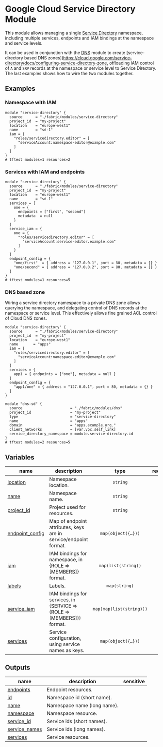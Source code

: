 # Google Cloud Service Directory Module

This module allows managing a single [Service Directory](https://cloud.google.com/service-directory) namespace, including multiple services, endpoints and IAM bindings at the namespace and service levels.

It can be used in conjunction with the [DNS](../dns) module to create [service-directory based DNS zones](https://cloud.google.com/service-directory/docs/configuring-service-directory-zone, offloading IAM control of `A` and `SRV` records at the namespace or service level to Service Directory. The last examples shows how to wire the two modules together.


## Examples

### Namespace with IAM

```hcl
module "service-directory" {
  source      = "./fabric/modules/service-directory"
  project_id  = "my-project"
  location    = "europe-west1"
  name        = "sd-1"
  iam = {
    "roles/servicedirectory.editor" = [
      "serviceAccount:namespace-editor@example.com"
    ]
  }
}
# tftest modules=1 resources=2
```

### Services with IAM and endpoints

```hcl
module "service-directory" {
  source      = "./fabric/modules/service-directory"
  project_id  = "my-project"
  location    = "europe-west1"
  name        = "sd-1"
  services = {
    one = {
      endpoints = ["first", "second"]
      metadata  = null
    }
  }
  service_iam = {
    one = {
      "roles/servicedirectory.editor" = [
        "serviceAccount:service-editor.example.com"
      ]
    }
  }
  endpoint_config = {
    "one/first"  = { address = "127.0.0.1", port = 80, metadata = {} }
    "one/second" = { address = "127.0.0.2", port = 80, metadata = {} }
  }
}
# tftest modules=1 resources=5
```

### DNS based zone

Wiring a service directory namespace to a private DNS zone allows querying the namespace, and delegating control of DNS records at the namespace or service level. This effectively allows fine grained ACL control of Cloud DNS zones.

```hcl
module "service-directory" {
  source      = "./fabric/modules/service-directory"
  project_id  = "my-project"
  location    = "europe-west1"
  name       = "apps"
  iam = {
    "roles/servicedirectory.editor" = [
      "serviceAccount:namespace-editor@example.com"
    ]
  }
  services = {
    app1 = { endpoints = ["one"], metadata = null }
  }
  endpoint_config = {
    "app1/one" = { address = "127.0.0.1", port = 80, metadata = {} }
  }
}

module "dns-sd" {
  source                      = "./fabric/modules/dns"
  project_id                  = "my-project"
  type                        = "service-directory"
  name                        = "apps"
  domain                      = "apps.example.org."
  client_networks             = [var.vpc.self_link]
  service_directory_namespace = module.service-directory.id
}
# tftest modules=2 resources=5
```
<!-- BEGIN TFDOC -->

## Variables

| name | description | type | required | default |
|---|---|:---:|:---:|:---:|
| [location](variables.tf#L40) | Namespace location. | <code>string</code> | ✓ |  |
| [name](variables.tf#L45) | Namespace name. | <code>string</code> | ✓ |  |
| [project_id](variables.tf#L50) | Project used for resources. | <code>string</code> | ✓ |  |
| [endpoint_config](variables.tf#L18) | Map of endpoint attributes, keys are in service/endpoint format. | <code title="map&#40;object&#40;&#123;&#10;  address  &#61; string&#10;  port     &#61; number&#10;  metadata &#61; map&#40;string&#41;&#10;&#125;&#41;&#41;">map&#40;object&#40;&#123;&#8230;&#125;&#41;&#41;</code> |  | <code>&#123;&#125;</code> |
| [iam](variables.tf#L28) | IAM bindings for namespace, in {ROLE => [MEMBERS]} format. | <code>map&#40;list&#40;string&#41;&#41;</code> |  | <code>&#123;&#125;</code> |
| [labels](variables.tf#L34) | Labels. | <code>map&#40;string&#41;</code> |  | <code>&#123;&#125;</code> |
| [service_iam](variables.tf#L55) | IAM bindings for services, in {SERVICE => {ROLE => [MEMBERS]}} format. | <code>map&#40;map&#40;list&#40;string&#41;&#41;&#41;</code> |  | <code>&#123;&#125;</code> |
| [services](variables.tf#L61) | Service configuration, using service names as keys. | <code title="map&#40;object&#40;&#123;&#10;  endpoints &#61; list&#40;string&#41;&#10;  metadata  &#61; map&#40;string&#41;&#10;&#125;&#41;&#41;">map&#40;object&#40;&#123;&#8230;&#125;&#41;&#41;</code> |  | <code>&#123;&#125;</code> |

## Outputs

| name | description | sensitive |
|---|---|:---:|
| [endpoints](outputs.tf#L17) | Endpoint resources. |  |
| [id](outputs.tf#L22) | Namespace id (short name). |  |
| [name](outputs.tf#L27) | Namespace name (long name). |  |
| [namespace](outputs.tf#L32) | Namespace resource. |  |
| [service_id](outputs.tf#L40) | Service ids (short names). |  |
| [service_names](outputs.tf#L50) | Service ids (long names). |  |
| [services](outputs.tf#L60) | Service resources. |  |

<!-- END TFDOC -->
